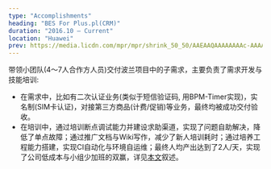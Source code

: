 ```yaml
---
type: "Accomplishments"
heading: "BES For Plus.pl(CRM)"
duration: "2016.10 – Current"
location: "Huawei"
prev: https://media.licdn.com/mpr/mpr/shrink_50_50/AAEAAQAAAAAAAAc-AAAAJDM1Njg3YWYzLWY4ODEtNDhmMy1hYWQ2LTA2ZjE4Mjk2ZDM2YQ.png
---
```


带领小团队(4～7人合作方人员)交付波兰项目中的子需求，主要负责了需求开发与技能培训:
* 在需求中，比如有二次认证业务(类似于短信验证码, 用BPM-Timer实现)，实名制(SIM卡认证)，对接第三方商品(计费/促销)等业务，最终均被成功交付验收。
* 在培训中，通过培训断点调试能力并建设求助渠道，实现了问题自助解决，降低了单点故障；通过推广文档与Wiki写作，减少了新人培训耗时；通过培养工程能力搭建，实现CI自动化与环境自运维；最终人均产出达到了2人/天，实现了公司低成本与小组少加班的双赢，详见[本文](http://www.jianshu.com/p/bfdbf3537eef)叙述。

